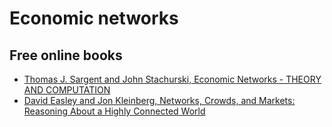 # Economic networks
## Free online books
 - [Thomas J. Sargent and John Stachurski, Economic Networks - THEORY AND COMPUTATION](https://networks.quantecon.org/_downloads/networks.pdf)
 - [David Easley and Jon Kleinberg, Networks, Crowds, and Markets: Reasoning About a Highly Connected World](https://www.cs.cornell.edu/home/kleinber/networks-book/)
